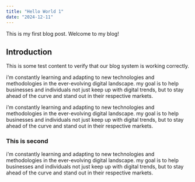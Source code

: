 ```yaml
---
title: "Hello World 1"
date: "2024-12-11"
---
```


This is my first blog post. Welcome to my blog!

## Introduction

This is some test content to verify that our blog system is working correctly.

i'm constantly learning and adapting to new technologies and methodologies in
the ever-evolving digital landscape. my goal is to help businesses and
individuals not just keep up with digital trends, but to stay ahead of the curve
and stand out in their respective markets.


i'm constantly learning and adapting to new technologies and methodologies in
the ever-evolving digital landscape. my goal is to help businesses and
individuals not just keep up with digital trends, but to stay ahead of the curve
and stand out in their respective markets.

### This is second

i'm constantly learning and adapting to new technologies and methodologies in
the ever-evolving digital landscape. my goal is to help businesses and
individuals not just keep up with digital trends, but to stay ahead of the curve
and stand out in their respective markets.
